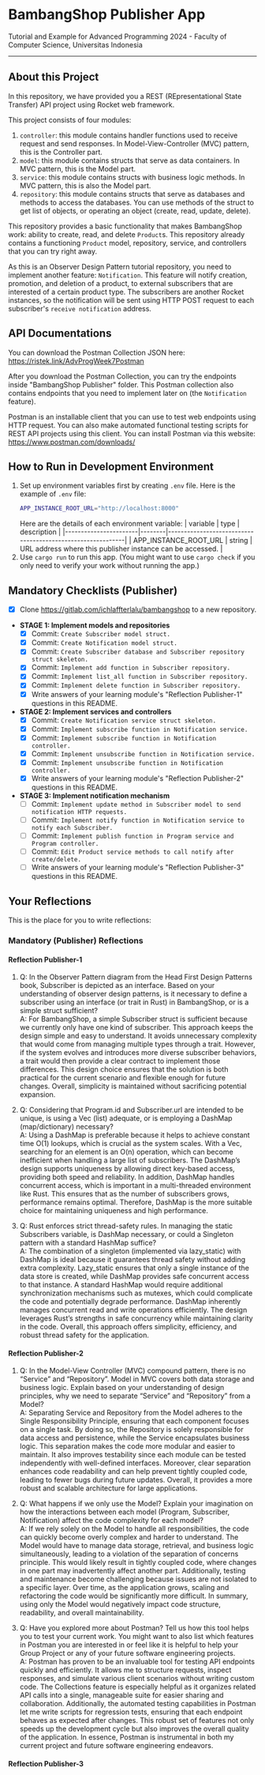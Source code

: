 # BambangShop Publisher App
Tutorial and Example for Advanced Programming 2024 - Faculty of Computer Science, Universitas Indonesia

---

## About this Project
In this repository, we have provided you a REST (REpresentational State Transfer) API project using Rocket web framework.

This project consists of four modules:
1.  `controller`: this module contains handler functions used to receive request and send responses.
    In Model-View-Controller (MVC) pattern, this is the Controller part.
2.  `model`: this module contains structs that serve as data containers.
    In MVC pattern, this is the Model part.
3.  `service`: this module contains structs with business logic methods.
    In MVC pattern, this is also the Model part.
4.  `repository`: this module contains structs that serve as databases and methods to access the databases.
    You can use methods of the struct to get list of objects, or operating an object (create, read, update, delete).

This repository provides a basic functionality that makes BambangShop work: ability to create, read, and delete `Product`s.
This repository already contains a functioning `Product` model, repository, service, and controllers that you can try right away.

As this is an Observer Design Pattern tutorial repository, you need to implement another feature: `Notification`.
This feature will notify creation, promotion, and deletion of a product, to external subscribers that are interested of a certain product type.
The subscribers are another Rocket instances, so the notification will be sent using HTTP POST request to each subscriber's `receive notification` address.

## API Documentations

You can download the Postman Collection JSON here: https://ristek.link/AdvProgWeek7Postman

After you download the Postman Collection, you can try the endpoints inside "BambangShop Publisher" folder.
This Postman collection also contains endpoints that you need to implement later on (the `Notification` feature).

Postman is an installable client that you can use to test web endpoints using HTTP request.
You can also make automated functional testing scripts for REST API projects using this client.
You can install Postman via this website: https://www.postman.com/downloads/

## How to Run in Development Environment
1.  Set up environment variables first by creating `.env` file.
    Here is the example of `.env` file:
    ```bash
    APP_INSTANCE_ROOT_URL="http://localhost:8000"
    ```
    Here are the details of each environment variable:
    | variable              | type   | description                                                |
    |-----------------------|--------|------------------------------------------------------------|
    | APP_INSTANCE_ROOT_URL | string | URL address where this publisher instance can be accessed. |
2.  Use `cargo run` to run this app.
    (You might want to use `cargo check` if you only need to verify your work without running the app.)

## Mandatory Checklists (Publisher)
-   [x] Clone https://gitlab.com/ichlaffterlalu/bambangshop to a new repository.
-   **STAGE 1: Implement models and repositories**
    -   [x] Commit: `Create Subscriber model struct.`
    -   [x] Commit: `Create Notification model struct.`
    -   [x] Commit: `Create Subscriber database and Subscriber repository struct skeleton.`
    -   [x] Commit: `Implement add function in Subscriber repository.`
    -   [x] Commit: `Implement list_all function in Subscriber repository.`
    -   [x] Commit: `Implement delete function in Subscriber repository.`
    -   [x] Write answers of your learning module's "Reflection Publisher-1" questions in this README.
-   **STAGE 2: Implement services and controllers**
    -   [x] Commit: `Create Notification service struct skeleton.`
    -   [x] Commit: `Implement subscribe function in Notification service.`
    -   [x] Commit: `Implement subscribe function in Notification controller.`
    -   [x] Commit: `Implement unsubscribe function in Notification service.`
    -   [x] Commit: `Implement unsubscribe function in Notification controller.`
    -   [x] Write answers of your learning module's "Reflection Publisher-2" questions in this README.
-   **STAGE 3: Implement notification mechanism**
    -   [ ] Commit: `Implement update method in Subscriber model to send notification HTTP requests.`
    -   [ ] Commit: `Implement notify function in Notification service to notify each Subscriber.`
    -   [ ] Commit: `Implement publish function in Program service and Program controller.`
    -   [ ] Commit: `Edit Product service methods to call notify after create/delete.`
    -   [ ] Write answers of your learning module's "Reflection Publisher-3" questions in this README.

## Your Reflections
This is the place for you to write reflections:

### Mandatory (Publisher) Reflections

#### Reflection Publisher-1

1. Q: In the Observer Pattern diagram from the Head First Design Patterns book, Subscriber is depicted as an interface. Based on your understanding of observer design patterns, is it necessary to define a subscriber using an interface (or trait in Rust) in BambangShop, or is a simple struct sufficient?  
   A: For BambangShop, a simple Subscriber struct is sufficient because we currently only have one kind of subscriber. This approach keeps the design simple and easy to understand. It avoids unnecessary complexity that would come from managing multiple types through a trait. However, if the system evolves and introduces more diverse subscriber behaviors, a trait would then provide a clear contract to implement those differences. This design choice ensures that the solution is both practical for the current scenario and flexible enough for future changes. Overall, simplicity is maintained without sacrificing potential expansion.

2. Q: Considering that Program.id and Subscriber.url are intended to be unique, is using a Vec (list) adequate, or is employing a DashMap (map/dictionary) necessary?  
   A: Using a DashMap is preferable because it helps to achieve constant time O(1) lookups, which is crucial as the system scales. With a Vec, searching for an element is an O(n) operation, which can become inefficient when handling a large list of subscribers. The DashMap’s design supports uniqueness by allowing direct key-based access, providing both speed and reliability. In addition, DashMap handles concurrent access, which is important in a multi-threaded environment like Rust. This ensures that as the number of subscribers grows, performance remains optimal. Therefore, DashMap is the more suitable choice for maintaining uniqueness and high performance.

3. Q: Rust enforces strict thread-safety rules. In managing the static Subscribers variable, is DashMap necessary, or could a Singleton pattern with a standard HashMap suffice?  
   A: The combination of a singleton (implemented via lazy_static) with DashMap is ideal because it guarantees thread safety without adding extra complexity. Lazy_static ensures that only a single instance of the data store is created, while DashMap provides safe concurrent access to that instance. A standard HashMap would require additional synchronization mechanisms such as mutexes, which could complicate the code and potentially degrade performance. DashMap inherently manages concurrent read and write operations efficiently. The design leverages Rust’s strengths in safe concurrency while maintaining clarity in the code. Overall, this approach offers simplicity, efficiency, and robust thread safety for the application.

#### Reflection Publisher-2

1. Q: In the Model-View Controller (MVC) compound pattern, there is no “Service” and “Repository”. Model in MVC covers both data storage and business logic. Explain based on your understanding of design principles, why we need to separate “Service” and “Repository” from a Model?  
   A: Separating Service and Repository from the Model adheres to the Single Responsibility Principle, ensuring that each component focuses on a single task. By doing so, the Repository is solely responsible for data access and persistence, while the Service encapsulates business logic. This separation makes the code more modular and easier to maintain. It also improves testability since each module can be tested independently with well-defined interfaces. Moreover, clear separation enhances code readability and can help prevent tightly coupled code, leading to fewer bugs during future updates. Overall, it provides a more robust and scalable architecture for large applications.

2. Q: What happens if we only use the Model? Explain your imagination on how the interactions between each model (Program, Subscriber, Notification) affect the code complexity for each model?  
   A: If we rely solely on the Model to handle all responsibilities, the code can quickly become overly complex and harder to understand. The Model would have to manage data storage, retrieval, and business logic simultaneously, leading to a violation of the separation of concerns principle. This would likely result in tightly coupled code, where changes in one part may inadvertently affect another part. Additionally, testing and maintenance become challenging because issues are not isolated to a specific layer. Over time, as the application grows, scaling and refactoring the code would be significantly more difficult. In summary, using only the Model would negatively impact code structure, readability, and overall maintainability.

3. Q: Have you explored more about Postman? Tell us how this tool helps you to test your current work. You might want to also list which features in Postman you are interested in or feel like it is helpful to help your Group Project or any of your future software engineering projects.  
   A: Postman has proven to be an invaluable tool for testing API endpoints quickly and efficiently. It allows me to structure requests, inspect responses, and simulate various client scenarios without writing custom code. The Collections feature is especially helpful as it organizes related API calls into a single, manageable suite for easier sharing and collaboration. Additionally, the automated testing capabilities in Postman let me write scripts for regression tests, ensuring that each endpoint behaves as expected after changes. This robust set of features not only speeds up the development cycle but also improves the overall quality of the application. In essence, Postman is instrumental in both my current project and future software engineering endeavors.

#### Reflection Publisher-3